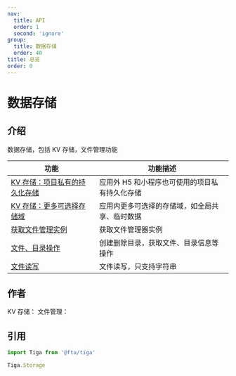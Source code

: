 ```yaml
---
nav:
  title: API
  order: 1
  second: 'ignore'
group:
  title: 数据存储
  order: 40
title: 总览
order: 0
---
```


# 数据存储

<Platform name="storage" version="1.0.0"></Platform>

## 介绍

数据存储，包括 KV 存储，文件管理功能

| 功能                                         | 功能描述                                       |
| -------------------------------------------- | ---------------------------------------------- |
| [KV 存储：项目私有的持久化存储](./kvstorage) | 应用外 H5 和小程序也可使用的项目私有持久化存储 |
| [KV 存储：更多可选择存储域](./kvstoragetiga) | 应用内更多可选择的存储域，如全局共享、临时数据 |
| [获取文件管理实例](./filemanager)            | 获取文件管理器实例                             |
| [文件、目录操作](./fileoperation)            | 创建删除目录，获取文件、目录信息等操作         |
| [文件读写](./filewr)                         | 文件读写，只支持字符串                         |

## 作者

KV 存储：
<Author name="zhanxiang.shi"></Author>
文件管理：
<Author name="xianming.chang"></Author>

## 引用

```jsx | pure
import Tiga from '@fta/tiga'

Tiga.Storage
```
